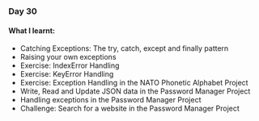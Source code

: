 ### Day 30

#### What I learnt:

- Catching Exceptions: The try, catch, except and finally pattern
- Raising your own exceptions
- Exercise: IndexError Handling
- Exercise: KeyError Handling
- Exercise: Exception Handling in the NATO Phonetic Alphabet Project
- Write, Read and Update JSON data in the Password Manager Project
- Handling exceptions in the Password Manager Project
- Challenge: Search for a website in the Password Manager Project
